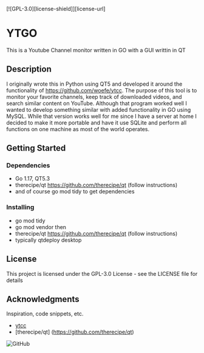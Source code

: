 [![GPL-3.0][license-shield]][license-url]

# YTGO

This is a Youtube Channel monitor written in GO with a GUI writtin in QT 

## Description

I originally wrote this in Python using QT5 and developed it around the functionality of https://github.com/woefe/ytcc. The purpose of this tool
is to monitor your favorite channels, keep track of downloaded videos, and search similar content on YouTube.
Although that program worked well I wanted to develop something similar with added functionality in GO using MySQL. While that version works well for me
since I have a server at home I decided to make it more portable and have it use SQLite and perform all functions on one machine as most of the world operates.

## Getting Started

### Dependencies

* Go 1.17, QT5.3
* therecipe/qt https://github.com/therecipe/qt (follow instructions)
* and of course go mod tidy to get dependencies 


### Installing

* go mod tidy
* go mod vendor
  then
* therecipe/qt https://github.com/therecipe/qt (follow instructions)
* typically qtdeploy desktop

## License

This project is licensed under the GPL-3.0 License - see the LICENSE file for details

## Acknowledgments

Inspiration, code snippets, etc.
* [ytcc](https://github.com/woefe/ytcc)
* [therecipe/qt] (https://github.com/therecipe/qt)


<!-- MARKDOWN LINKS & IMAGES -->
![GitHub](https://img.shields.io/github/license/fizzywhizbang/YTGO)
